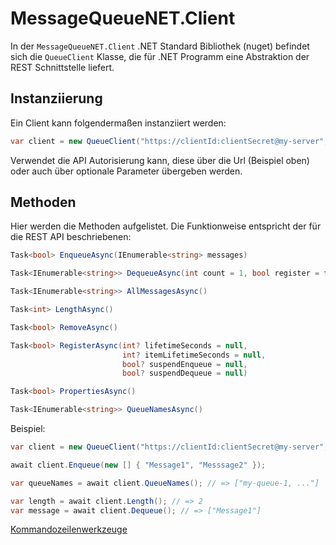 # MessageQueueNET.Client

In der `MessageQueueNET.Client` .NET Standard Bibliothek (nuget) befindet sich die `QueueClient` Klasse, die für .NET Programm eine Abstraktion der REST Schnittstelle liefert.

## Instanziierung 

Ein Client kann folgendermaßen instanziiert werden:

```csharp
var client = new QueueClient("https://clientId:clientSecret@my-server", "my-queue-1");
```

Verwendet die API Autorisierung kann, diese über die Url (Beispiel oben) oder auch über optionale Parameter übergeben werden.

## Methoden

Hier werden die Methoden aufgelistet. Die Funktionweise entspricht der für die REST API beschriebenen:

```csharp
Task<bool> EnqueueAsync(IEnumerable<string> messages)
```

```csharp
Task<IEnumerable<string>> DequeueAsync(int count = 1, bool register = false)
```

```csharp
Task<IEnumerable<string>> AllMessagesAsync()
```

```csharp
Task<int> LengthAsync()
```

```csharp
Task<bool> RemoveAsync()
```

```csharp
Task<bool> RegisterAsync(int? lifetimeSeconds = null,
                         int? itemLifetimeSeconds = null,
                         bool? suspendEnqueue = null,
                         bool? suspendDequeue = null)
```

```csharp
Task<bool> PropertiesAsync()
```

```csharp
Task<IEnumerable<string>> QueueNamesAsync()
```

Beispiel:

```csharp
var client = new QueueClient("https://clientId:clientSecret@my-server", "my-queue-1");

await client.Enqueue(new [] { "Message1", "Messsage2" });

var queueNames = await client.QueueNames(); // => ["my-queue-1, ..."]

var length = await client.Length(); // => 2
var message = await client.Dequeue(); // => ["Message1"]
```

[Kommandozeilenwerkzeuge](../console/tools_de.md)
